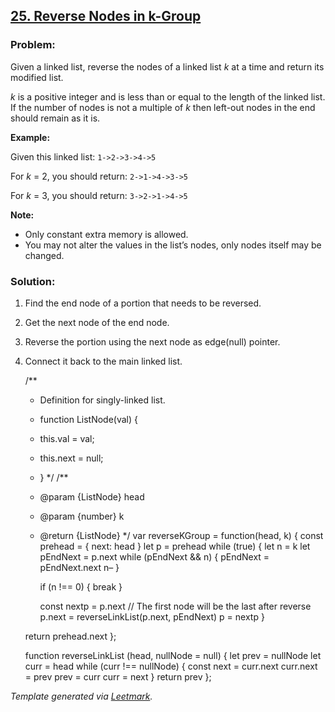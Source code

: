 [25. Reverse Nodes in k-Group](https://leetcode.com/problems/reverse-nodes-in-k-group/description/)
---------------------------------------------------------------------------------------------------

### Problem:

Given a linked list, reverse the nodes of a linked list *k* at a time and return its modified list.

*k* is a positive integer and is less than or equal to the length of the linked list. If the number of nodes is not a multiple of *k* then left-out nodes in the end should remain as it is.

**Example:**

Given this linked list: `1->2->3->4->5`

For *k* = 2, you should return: `2->1->4->3->5`

For *k* = 3, you should return: `3->2->1->4->5`

**Note:**

-   Only constant extra memory is allowed.
-   You may not alter the values in the list’s nodes, only nodes itself may be changed.

### Solution:

1.  Find the end node of a portion that needs to be reversed.
2.  Get the next node of the end node.
3.  Reverse the portion using the next node as edge(null) pointer.
4.  Connect it back to the main linked list.

    /\*\*

    -   Definition for singly-linked list.
    -   function ListNode(val) {
    -   this.val = val;

    -   this.next = null;

    -   } \*/ /\*\*
    -   <span class="citation" data-cites="param">@param</span> {ListNode} head
    -   <span class="citation" data-cites="param">@param</span> {number} k
    -   <span class="citation" data-cites="return">@return</span> {ListNode} \*/ var reverseKGroup = function(head, k) { const prehead = { next: head } let p = prehead while (true) { let n = k let pEndNext = p.next while (pEndNext && n) { pEndNext = pEndNext.next n– }

        if (n !== 0) { break }

        const nextp = p.next // The first node will be the last after reverse p.next = reverseLinkList(p.next, pEndNext) p = nextp }

    return prehead.next };

    function reverseLinkList (head, nullNode = null) { let prev = nullNode let curr = head while (curr !== nullNode) { const next = curr.next curr.next = prev prev = curr curr = next } return prev };

*Template generated via [Leetmark](https://github.com/crimx/crx-leetmark).*
